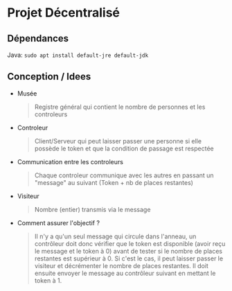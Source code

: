 # Projet Décentralisé

## Dépendances

Java: `sudo apt install default-jre default-jdk`

## Conception / Idees

- Musée
  > Registre général qui contient le nombre de personnes et les controleurs
- Controleur
  > Client/Serveur qui peut laisser passer une personne si elle possède le token et que la condition de passage est respectée
- Communication entre les controleurs
  > Chaque controleur communique avec les autres en passant un "message" au suivant (Token + nb de places restantes)
- Visiteur
  > Nombre (entier) transmis via le message
- Comment assurer l'objectif ?
  > Il n'y a qu'un seul message qui circule dans l'anneau, un contrôleur doit donc vérifier que le token est disponible (avoir reçu le message et le token à 0) avant de tester si le nombre de places restantes est supérieur à 0. Si c'est le cas, il peut laisser passer le visiteur et décrémenter le nombre de places restantes. Il doit ensuite envoyer le message au contrôleur suivant en mettant le token à 1.
